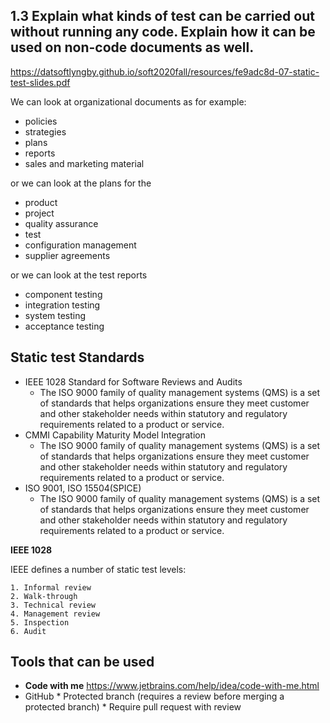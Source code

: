 ## 1.3 Explain what kinds of test can be carried out without running any code. Explain how it can be used on non-code documents as well.

https://datsoftlyngby.github.io/soft2020fall/resources/fe9adc8d-07-static-test-slides.pdf

We can look at organizational documents as for example:

* policies
* strategies
* plans
* reports
* sales and marketing material

or we can look at the plans for the

* product
* project
* quality assurance
* test
* configuration management
* supplier agreements

or we can look at the test reports

* component testing
* integration testing
* system testing
* acceptance testing

## Static test Standards

* IEEE 1028 Standard for Software Reviews and Audits
    * The ISO 9000 family of quality management systems (QMS) is a set of standards that helps organizations ensure they meet customer and other stakeholder needs within statutory and regulatory requirements related to a product or service.
* CMMI Capability Maturity Model Integration
    * The ISO 9000 family of quality management systems (QMS) is a set of standards that helps organizations ensure they meet customer and other stakeholder needs within statutory and regulatory requirements related to a product or service.
* ISO 9001, ISO 15504(SPICE)
    * The ISO 9000 family of quality management systems (QMS) is a set of standards that helps organizations ensure they meet customer and other stakeholder needs within statutory and regulatory requirements related to a product or service.

**IEEE 1028**

IEEE defines a number of static test levels:

    1. Informal review
    2. Walk-through
    3. Technical review
    4. Management review
    5. Inspection
    6. Audit

## Tools that can be used

* **Code with me** https://www.jetbrains.com/help/idea/code-with-me.html
* GitHub
        * Protected branch (requires a review before merging a protected branch)
        * Require pull request with review


 
